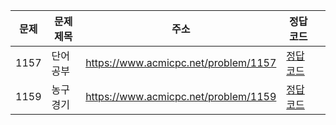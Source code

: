 | 문제 | 문제 제목 | 주소                                 | 정답 코드                   |     |
| ---- | --------- | ------------------------------------ | --------------------------- | --- |
| 1157 | 단어 공부 | https://www.acmicpc.net/problem/1157 | [정답 코드](./0x02/1157.js) |
| 1159 | 농구 경기 | https://www.acmicpc.net/problem/1159 | [정답 코드](./0x02/1159.js) |
